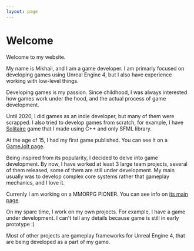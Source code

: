 ```yaml
---
layout: page
---
```


# Welcome

Welcome to my website.

My name is Mikhail, and I am a game developer. I am primarly focused on developing games using Unreal Engine 4, but I also have experience working with low-level things.


Developing games is my passion. Since childhood, I was always interested how games work under the hood, and the actual process of game development.


Until 2020, I did games as an indie developer, but many of them were scrapped. I also tried to develop games from scratch, for example, I have [Solitaire](https://github.com/Sajoniks/SolitaireCPP) game that I made using C++ and only SFML library. 

At the age of 15, I had my first game published. You can see it on a [GameJolt page](https://gamejolt.com/games/five-nights-at-heavy-s/56590).

Being inspired from its popularity, I decided to delve into game development. By now, I have worked at least 3 large team projects, several of them released, some of them are still under development. My main usually was to develop complex core systems rather that gameplay mechanics, and I love it. 

Currenly I am working on a MMORPG PIONER. You can see info on [its main page](https://pionergame.com/).

On my spare time, I work on my own projects. For example, I have a game under development. I can't tell any details because game is still in early prototype :) 

Most of other projects are gameplay frameworks for Unreal Engine 4, that are being developed as a part of my game.


